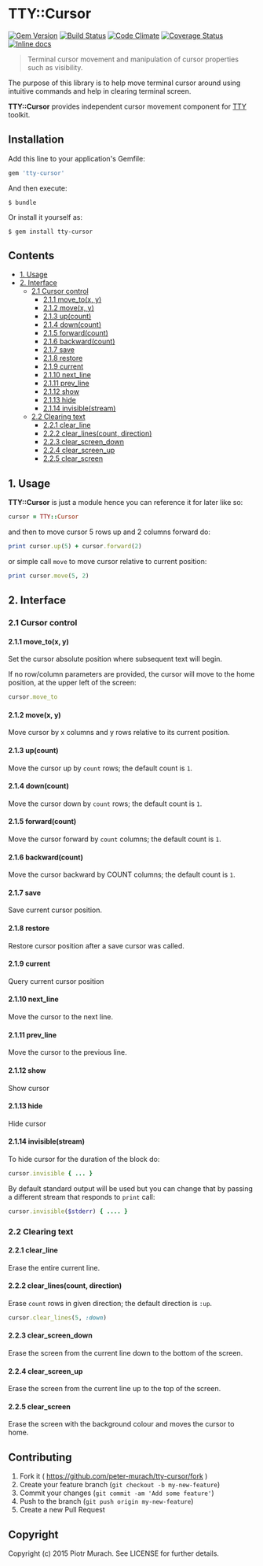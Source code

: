 # TTY::Cursor
[![Gem Version](https://badge.fury.io/rb/tty-cursor.svg)][gem]
[![Build Status](https://secure.travis-ci.org/peter-murach/tty-cursor.svg?branch=master)][travis]
[![Code Climate](https://codeclimate.com/github/peter-murach/tty-cursor/badges/gpa.svg)][codeclimate]
[![Coverage Status](https://coveralls.io/repos/peter-murach/tty-cursor/badge.svg)][coverage]
[![Inline docs](http://inch-ci.org/github/peter-murach/tty-cursor.svg?branch=master)][inchpages]

[gem]: http://badge.fury.io/rb/tty-cursor
[travis]: http://travis-ci.org/peter-murach/tty-cursor
[codeclimate]: https://codeclimate.com/github/peter-murach/tty-cursor
[coverage]: https://coveralls.io/r/peter-murach/tty-cursor
[inchpages]: http://inch-ci.org/github/peter-murach/tty-cursor

> Terminal cursor movement and manipulation of cursor properties such as visibility.

The purpose of this library is to help move terminal cursor around using intuitive commands and help in clearing terminal screen.

**TTY::Cursor** provides independent cursor movement component for [TTY](https://github.com/peter-murach/tty) toolkit.

## Installation

Add this line to your application's Gemfile:

```ruby
gem 'tty-cursor'
```

And then execute:

    $ bundle

Or install it yourself as:

    $ gem install tty-cursor

## Contents

* [1. Usage](#1-usage)
* [2. Interface](#2-interface)
  * [2.1 Cursor control](#21-cursor-control)
    * [2.1.1 move_to(x, y)](#211-move_tox-y)
    * [2.1.2 move(x, y)](#212-movex-y)
    * [2.1.3 up(count)](#213-upcount)
    * [2.1.4 down(count)](#214-downcount)
    * [2.1.5 forward(count)](#215-forwardcount)
    * [2.1.6 backward(count)](#216-backwardcount)
    * [2.1.7 save](#217-save)
    * [2.1.8 restore](#218-restore)
    * [2.1.9 current](#219-current)
    * [2.1.10 next_line](#2110-next_line)
    * [2.1.11 prev_line](#2111-prev_line)
    * [2.1.12 show](#2112-show)
    * [2.1.13 hide](#2113-hide)
    * [2.1.14 invisible(stream)](#2114-invisiblestream)
  * [2.2 Clearing text](#22-clearing-text)
    * [2.2.1 clear_line](#221-clear_line)
    * [2.2.2 clear_lines(count, direction)](#222-clear_linescount-direction)
    * [2.2.3 clear_screen_down](#223-clear_screen_down)
    * [2.2.4 clear_screen_up](#224-clear_screen_up)
    * [2.2.5 clear_screen](#225-clear_screen)

## 1. Usage

**TTY::Cursor** is just a module hence you can reference it for later like so:

```ruby
cursor = TTY::Cursor
```

and then to move cursor 5 rows up and 2 columns forward do:

```ruby
print cursor.up(5) + cursor.forward(2)
```

or simple call `move` to move cursor relative to current position:

```ruby
print cursor.move(5, 2)
```

## 2. Interface

### 2.1 Cursor control

#### 2.1.1 move_to(x, y)

Set the cursor absolute position where subsequent text will begin.

If no row/column parameters are provided, the cursor will move to the home position, at the upper left of the screen:

```ruby
cursor.move_to
```

#### 2.1.2 move(x, y)

Move cursor by x columns and y rows relative to its current position.

#### 2.1.3 up(count)

Move the cursor up by `count` rows; the default count is `1`.

#### 2.1.4 down(count)

Move the cursor down by `count` rows; the default count is `1`.

#### 2.1.5 forward(count)

Move the cursor forward by `count` columns; the default count is `1`.

#### 2.1.6 backward(count)

Move the cursor backward by COUNT columns; the default count is `1`.

#### 2.1.7 save

Save current cursor position.

#### 2.1.8 restore

Restore cursor position after a save cursor was called.

#### 2.1.9 current

Query current cursor position

#### 2.1.10 next_line

Move the cursor to the next line.

#### 2.1.11 prev_line

Move the cursor to the previous line.

#### 2.1.12 show

Show cursor

#### 2.1.13 hide

Hide cursor

#### 2.1.14 invisible(stream)

To hide cursor for the duration of the block do:

```ruby
cursor.invisible { ... }
```

By default standard output will be used but you can change that by passing a different stream that responds to `print` call:

```ruby
cursor.invisible($stderr) { .... }
```

### 2.2 Clearing text

#### 2.2.1 clear_line

Erase the entire current line.

#### 2.2.2 clear_lines(count, direction)

Erase `count` rows in given direction; the default direction is `:up`.

```ruby
cursor.clear_lines(5, :down)
```

#### 2.2.3 clear_screen_down

Erase the screen from the current line down to the bottom of the screen.

#### 2.2.4 clear_screen_up

Erase the screen from the current line up to the top of the screen.

#### 2.2.5 clear_screen

Erase the screen with the background colour and moves the cursor to home.

## Contributing

1. Fork it ( https://github.com/peter-murach/tty-cursor/fork )
2. Create your feature branch (`git checkout -b my-new-feature`)
3. Commit your changes (`git commit -am 'Add some feature'`)
4. Push to the branch (`git push origin my-new-feature`)
5. Create a new Pull Request

## Copyright

Copyright (c) 2015 Piotr Murach. See LICENSE for further details.
